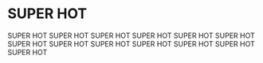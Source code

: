 # SUPER HOT
SUPER HOT SUPER HOT SUPER HOT SUPER HOT SUPER HOT SUPER HOT SUPER HOT SUPER HOT SUPER HOT SUPER HOT SUPER HOT SUPER HOT SUPER HOT
